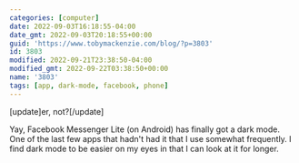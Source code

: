 ```yaml
---
categories: [computer]
date: 2022-09-03T16:18:55-04:00
date_gmt: 2022-09-03T20:18:55+00:00
guid: 'https://www.tobymackenzie.com/blog/?p=3803'
id: 3803
modified: 2022-09-21T23:38:50-04:00
modified_gmt: 2022-09-22T03:38:50+00:00
name: '3803'
tags: [app, dark-mode, facebook, phone]
---
```


[update]er, not?[/update]

Yay, Facebook Messenger Lite (on Android) has finally got a dark mode.  One of the last few apps that hadn't had it that I use somewhat frequently.  I find dark mode to be easier on my eyes in that I can look at it for longer.
